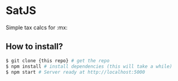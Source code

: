 # SatJS
Simple tax calcs for :mx:

## How to install?
```bash
$ git clone {this repo} # get the repo
$ npm install # install dependencies (this will take a while)
$ npm start # Server ready at http://localhost:5000
```